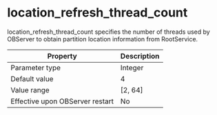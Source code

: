 location_refresh_thread_count 
==================================================

location_refresh_thread_count specifies the number of threads used by OBServer to obtain partition location information from RootService. 


|          **Property**           | **Description** |
|---------------------------------|-----------------|
| Parameter type                  | Integer         |
| Default value                   | 4               |
| Value range                     | \[2, 64\]       |
| Effective upon OBServer restart | No              |



